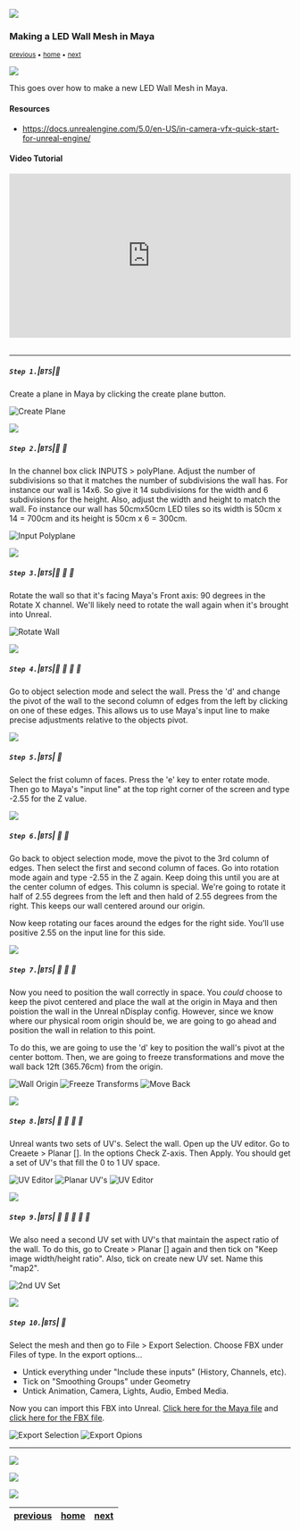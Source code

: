 ![](../images/line3.png)

### Making a LED Wall Mesh in Maya

<sub>[previous](../) • [home](../README.md) • [next](../unreal5-base-setup)</sub>

![](../images/line3.png)

This goes over how to make a new LED Wall Mesh in Maya.

#### Resources

* https://docs.unrealengine.com/5.0/en-US/in-camera-vfx-quick-start-for-unreal-engine/

#### Video Tutorial

<div style="position: relative; padding-bottom: 58.359375%; height: 0;"><iframe src="https://www.loom.com/embed/11324c00ebfd4ffe9fd30a1c3f12158b" frameborder="0" webkitallowfullscreen mozallowfullscreen allowfullscreen style="position: absolute; top: 0; left: 0; width: 100%; height: 100%;"></iframe></div>

<br>

---


##### `Step 1.`\|`BTS`|:small_blue_diamond:

Create a plane in Maya by clicking the create plane button.

![Create Plane](images/1-create-plane.png)

![](../images/line2.png)

##### `Step 2.`\|`BTS`|:small_blue_diamond: :small_blue_diamond: 

In the channel box click INPUTS > polyPlane. Adjust the number of subdivisions so that it matches the number of subdivisions the wall has. For instance our wall is 14x6. So give it 14 subdivisions for the width and 6 subdivisions for the height. Also, adjust the width and height to match the wall. Fo instance our wall has 50cmx50cm LED tiles so  its width is 50cm x 14 = 700cm and its height is 50cm x 6 = 300cm.  

![Input Polyplane](images/2-dimensions.png)

![](../images/line2.png)

##### `Step 3.`\|`BTS`|:small_blue_diamond: :small_blue_diamond: :small_blue_diamond:

Rotate the wall so that it's facing Maya's Front axis: 90 degrees in the Rotate X channel. We'll likely need to rotate the wall again when it's brought into Unreal.

![Rotate Wall](images/3-rotate-wall.png)

![](../images/line2.png)

##### `Step 4.`\|`BTS`|:small_blue_diamond: :small_blue_diamond: :small_blue_diamond: :small_blue_diamond:

Go to object selection mode and select the wall. Press the 'd' and change the pivot of the wall to the second column of edges from the left by clicking on one of these edges. This allows us to use Maya's input line to make precise adjustments relative to the objects pivot.

![](../images/line2.png)

##### `Step 5.`\|`BTS`| :small_orange_diamond:

Select the frist column of faces. Press the 'e' key to enter rotate mode. Then go to Maya's "input line" at the top right corner of the screen and type -2.55 for the Z value.

![](../images/line2.png)

##### `Step 6.`\|`BTS`| :small_orange_diamond: :small_blue_diamond:

Go back to object selection mode, move the pivot to the 3rd column of edges. Then select the first and second column of faces. Go into rotation mode again and type -2.55 in the Z again. Keep doing this until you are at the center column of edges. This column is special. We're going to rotate it half of 2.55 degrees from the left and then hald of 2.55 degrees from the right. This keeps our wall centered around our origin.  

Now keep rotating our faces around the edges for the right side. You'll use positive 2.55 on the input line for this side. 

![](../images/line2.png)

##### `Step 7.`\|`BTS`| :small_orange_diamond: :small_blue_diamond: :small_blue_diamond:

Now you need to position the wall correctly in space. You *could* choose to keep the pivot centered and place the wall at the origin in Maya and then poistion the wall in the Unreal nDisplay config. However, since we know where our physical room origin should be, we are going to go ahead and position the wall in relation to this point. 

To do this, we are going to use the 'd' key to position the wall's pivot at the center bottom. Then, we are going to freeze transformations and move the wall back 12ft (365.76cm) from the origin.  

![Wall Origin](images/wall-origin.png)
![Freeze Transforms](images/freeze-transforms.png)
![Move Back](images/15ft.png)

![](../images/line2.png)

##### `Step 8.`\|`BTS`| :small_orange_diamond: :small_blue_diamond: :small_blue_diamond: :small_blue_diamond:

Unreal wants two sets of UV's. Select the wall. Open up the UV editor. Go to Creaete > Planar []. In the options Check Z-axis. Then Apply. You should get a set of UV's that fill the 0 to 1 UV space. 

![UV Editor](images/uv-editor.png)
![Planar UV's](images/planar-uvs.png)
![UV Editor](images/planar-options.png)

![](../images/line2.png)

##### `Step 9.`\|`BTS`| :small_orange_diamond: :small_blue_diamond: :small_blue_diamond: :small_blue_diamond: :small_blue_diamond:

We also need a second UV set with UV's that maintain the aspect ratio of the wall. To do this, go to Create > Planar [] again and then tick on "Keep image width/height ratio". Also, tick on create new UV set. Name this "map2".

![2nd UV Set](images/2nd-uvs.png)

![](../images/line2.png)

##### `Step 10.`\|`BTS`| :large_blue_diamond:

Select the mesh and then go to File > Export Selection. Choose FBX under Files of type. In the export options... 

- Untick everything under "Include these inputs" (History, Channels, etc). 
- Tick on "Smoothing Groups" under Geometry
- Untick Animation, Camera, Lights, Audio, Embed Media. 

Now you can import this FBX into Unreal. [Click here for the Maya file](files/LEDWallMesh.ma) and [click here for the FBX file](files/LSULEDWall.fbx). 

![Export Selection](images/export-selection.png)
![Export Opions](images/export-options.png)

___


![](../images/line.png)

![](https://via.placeholder.com/1000x100/45D7CA/000000/?text=Unreal+5+Base+Setup)

![](../images/line.png)

| [previous](../)| [home](../README.md) | [next](../unreal5-base-setup)|
|---|---|---|
